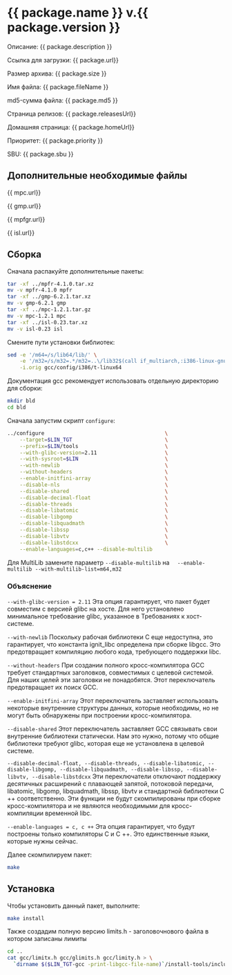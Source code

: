 # {{ package.name }} v.{{ package.version }}

Описание: {{ package.description }}

Ссылка для загрузки: <a :href="package.url">{{ package.url}}</a>

Размер архива: {{ package.size }}

Имя файла: {{ package.fileName }}

md5-сумма файла: {{ package.md5 }}

Страница релизов: <a :href="package.releasesUrl">{{ package.releasesUrl}}</a>

Домашняя страница:  <a :href="package.homeUrl">{{ package.homeUrl}}</a>

Приоритет: {{ package.priority }}

SBU: {{ package.sbu }}

<script>
		new Vue({
		el: '#main',
		data: { package: {}, mpc: {}, mpfgr: {}, gmp : {}, isl: {} },
		mounted: function () {
				this.getPackage('gcc');
				this.getMpc();
				this.getMpfr();
				this.getGmp();
				this.getIsl();
		},
		methods: {
			getPackage: function(name) {
					getPackage(name)
					.then(response => this.package = response);
			},
			getMpc: function() {
					getPackage('mpc')
					.then(response => this.mpc = response);
			},
			getMpfr: function() {
					getPackage('mpfr')
					.then(response => this.mpfgr = response);
			},
			getGmp: function() {
					getPackage('gmp')
					.then(response => this.gmp = response);
			},
			getIsl: function() {
					getPackage('isl')
					.then(response => this.isl = response);
			},
		}
  })
</script>

## Дополнительные необходимые файлы

<a :href="mpc.url">{{ mpc.url}}</a>

<a :href="gmp.url">{{ gmp.url}}</a>

<a :href="mpfgr.url">{{ mpfgr.url}}</a>

<a :href="isl.url">{{ isl.url}}</a>

## Сборка 

Сначала распакуйте дополнительные пакеты:

```bash
tar -xf ../mpfr-4.1.0.tar.xz
mv -v mpfr-4.1.0 mpfr
tar -xf ../gmp-6.2.1.tar.xz
mv -v gmp-6.2.1 gmp
tar -xf ../mpc-1.2.1.tar.gz
mv -v mpc-1.2.1 mpc
tar -xf ../isl-0.23.tar.xz
mv -v isl-0.23 isl
```

Смените пути установки библиотек:

```bash
sed -e '/m64=/s/lib64/lib/' \
    -e '/m32=/s/m32=.*/m32=..\/lib32$(call if_multiarch,:i386-linux-gnu)/' \
    -i.orig gcc/config/i386/t-linux64
```

Документация gcc рекомендует использовать отдельную директорию для сборки:

```bash
mkdir bld
cd bld
```

Сначала запустим скрипт `configure`:
```bash
../configure                                       \
    --target=$LIN_TGT                              \
    --prefix=$LIN/tools                            \
    --with-glibc-version=2.11                      \
    --with-sysroot=$LIN                            \
    --with-newlib                                  \
    --without-headers                              \
    --enable-initfini-array                        \
    --disable-nls                                  \
    --disable-shared                               \
    --disable-decimal-float                        \
    --disable-threads                              \
    --disable-libatomic                            \
    --disable-libgomp                              \
    --disable-libquadmath                          \
    --disable-libssp                               \
    --disable-libvtv                               \
    --disable-libstdcxx                            \
    --enable-languages=c,c++ --disable-multilib
```

Для MultiLib замените параметр `--disable-multilib` на `  --enable-multilib --with-multilib-list=m64,m32`

### Объяснение 

`--with-glibc-version = 2.11`    Эта опция гарантирует, что пакет будет совместим с версией glibc на хосте. Для него установлено минимальное требование glibc, указанное в Требованиях к хост-системе.

`--with-newlib`    Поскольку рабочая библиотеки C еще недоступна, это гарантирует, что константа ignit_libc определена при сборке libgcc. Это предотвращает компиляцию любого кода, требующего поддержки libc.

`--without-headers`    При создании полного кросс-компилятора GCC требует стандартных заголовков, совместимых с целевой системой. Для наших целей эти заголовки не понадобятся. Этот переключатель предотвращает их поиск GCC.

`--enable-initfini-array`    Этот переключатель заставляет использовать некоторые внутренние структуры данных, которые необходимы, но не могут быть обнаружены при построении кросс-компилятора.

`--disable-shared`    Этот переключатель заставляет GCC связывать свои внутренние библиотеки статически. Нам это нужно, потому что общие библиотеки требуют glibc, которая еще не установлена ​​в целевой системе.

`--disable-decimal-float, --disable-threads, --disable-libatomic, --disable-libgomp, --disable-libquadmath, --disable-libssp, --disable-libvtv, --disable-libstdcxx`    Эти переключатели отключают поддержку десятичных расширений с плавающей запятой, потоковой передачи, libatomic, libgomp, libquadmath, libssp, libvtv и стандартной библиотеки C ++ соответственно. Эти функции не будут скомпилированы при сборке кросс-компилятора и не являются необходимыми для кросс-компиляции временной libc.

`--enable-languages ​​= c, c ++`    Эта опция гарантирует, что будут построены только компиляторы C и C ++. Это единственные языки, которые нужны сейчас. 

Далее скомпилируем пакет:

```bash
make
```

## Установка

Чтобы установить данный пакет, выполните:
```bash
make install 
```

Также создадим полную версию limits.h - заголовочнового файла в котором записаны лимиты

```bash
cd ..
cat gcc/limitx.h gcc/glimits.h gcc/limity.h > \
  `dirname $($LIN_TGT-gcc -print-libgcc-file-name)`/install-tools/include/limits.h
```
